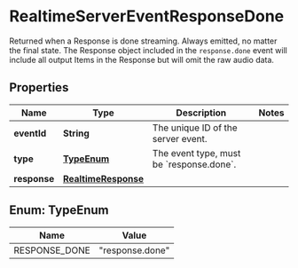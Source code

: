 

# RealtimeServerEventResponseDone

Returned when a Response is done streaming. Always emitted, no matter the final state. The Response object included in the `response.done` event will include all output Items in the Response but will omit the raw audio data. 

## Properties

| Name | Type | Description | Notes |
|------------ | ------------- | ------------- | -------------|
|**eventId** | **String** | The unique ID of the server event. |  |
|**type** | [**TypeEnum**](#TypeEnum) | The event type, must be &#x60;response.done&#x60;. |  |
|**response** | [**RealtimeResponse**](RealtimeResponse.md) |  |  |



## Enum: TypeEnum

| Name | Value |
|---- | -----|
| RESPONSE_DONE | &quot;response.done&quot; |



